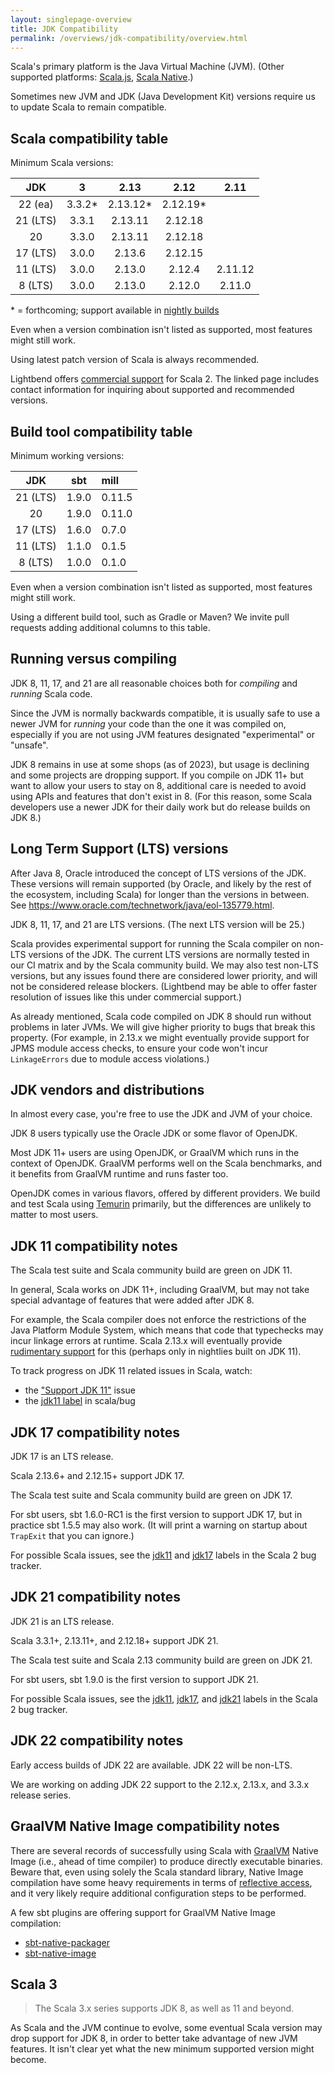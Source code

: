 ```yaml
---
layout: singlepage-overview
title: JDK Compatibility
permalink: /overviews/jdk-compatibility/overview.html
---
```


Scala's primary platform is the Java Virtual Machine (JVM). (Other supported platforms: [Scala.js](https://www.scala-js.org/), [Scala Native](https://scala-native.org/).)

Sometimes new JVM and JDK (Java Development Kit) versions require us to update Scala to remain compatible.

## Scala compatibility table

Minimum Scala versions:

| JDK         | 3        | 2.13      | 2.12      | 2.11       |
|:-----------:|:--------:|:---------:|:---------:|:----------:|
| 22 (ea)     | 3.3.2*   | 2.13.12*  | 2.12.19*  |            |
| 21 (LTS)    | 3.3.1    | 2.13.11   | 2.12.18   |            |
| 20          | 3.3.0    | 2.13.11   | 2.12.18   |            |
| 17 (LTS)    | 3.0.0    | 2.13.6    | 2.12.15   |            |
| 11 (LTS)    | 3.0.0    | 2.13.0    | 2.12.4    | 2.11.12    |
| 8 (LTS)     | 3.0.0    | 2.13.0    | 2.12.0    | 2.11.0     |

\* = forthcoming; support available in [nightly builds](https://stackoverflow.com/q/40622878/86485)

Even when a version combination isn't listed as supported, most features might still work.

Using latest patch version of Scala is always recommended.

Lightbend offers [commercial support](https://www.lightbend.com/lightbend-platform-subscription) for Scala 2. The linked page includes contact information for inquiring about supported and recommended versions.

## Build tool compatibility table

Minimum working versions:

| JDK         | sbt             | mill       |
|:-----------:|:---------------:|:-----------|
| 21 (LTS)    | 1.9.0           | 0.11.5     |
| 20          | 1.9.0           | 0.11.0     |
| 17 (LTS)    | 1.6.0           | 0.7.0      |
| 11 (LTS)    | 1.1.0           | 0.1.5      |
| 8 (LTS)     | 1.0.0           | 0.1.0      |

Even when a version combination isn't listed as supported, most features might still work.

Using a different build tool, such as Gradle or Maven? We invite pull
requests adding additional columns to this table.

## Running versus compiling

JDK 8, 11, 17, and 21 are all reasonable choices both for *compiling* and *running* Scala code.

Since the JVM is normally backwards compatible, it is usually safe to use a newer JVM for *running* your code than the one it was compiled on, especially if you are not using JVM features designated "experimental" or "unsafe".

JDK 8 remains in use at some shops (as of 2023), but usage is declining and some projects are dropping support. If you compile on JDK 11+ but want to allow your users to stay on 8, additional care is needed to avoid using APIs and features that don't exist in 8. (For this reason, some Scala developers use a newer JDK for their daily work but do release builds on JDK 8.)

## Long Term Support (LTS) versions

After Java 8, Oracle introduced the concept of LTS versions of the JDK. These versions will remain supported (by Oracle, and likely by the rest of the ecosystem, including Scala) for longer than the versions in between. See <https://www.oracle.com/technetwork/java/eol-135779.html>.

JDK 8, 11, 17, and 21 are LTS versions. (The next LTS version will be 25.)

Scala provides experimental support for running the Scala compiler on non-LTS versions of the JDK. The current LTS versions are normally tested in our CI matrix and by the Scala community build. We may also test non-LTS versions, but any issues found there are considered lower priority, and will not be considered release blockers. (Lightbend may be able to offer faster resolution of issues like this under commercial support.)

As already mentioned, Scala code compiled on JDK 8 should run without problems in later JVMs. We will give higher priority to bugs that break this property. (For example, in 2.13.x we might eventually provide support for JPMS module access checks, to ensure your code won't incur `LinkageErrors` due to module access violations.)

## JDK vendors and distributions

In almost every case, you're free to use the JDK and JVM of your choice.

JDK 8 users typically use the Oracle JDK or some flavor of OpenJDK.

Most JDK 11+ users are using OpenJDK, or GraalVM which runs in the context of OpenJDK. GraalVM performs well on the Scala benchmarks, and it benefits from GraalVM runtime and runs faster too.

OpenJDK comes in various flavors, offered by different providers.  We build and test Scala using [Temurin](https://adoptium.net) primarily, but the differences are unlikely to matter to most users.

## JDK 11 compatibility notes

The Scala test suite and Scala community build are green on JDK 11.

In general, Scala works on JDK 11+, including GraalVM, but may not take special advantage of features that were added after JDK 8.

For example, the Scala compiler does not enforce the restrictions of the Java Platform Module System, which means that code that typechecks may incur linkage errors at runtime. Scala 2.13.x will eventually provide [rudimentary support](https://github.com/scala/scala/pull/7218) for this (perhaps only in nightlies built on JDK 11).

To track progress on JDK 11 related issues in Scala, watch:

* the ["Support JDK 11"](https://github.com/scala/scala-dev/issues/139 "scala/scala-dev #139") issue
* the [jdk11 label](https://github.com/scala/bug/labels/jdk11) in scala/bug

## JDK 17 compatibility notes

JDK 17 is an LTS release.

Scala 2.13.6+ and 2.12.15+ support JDK 17.

The Scala test suite and Scala community build are green on JDK 17.

For sbt users, sbt 1.6.0-RC1 is the first version to support JDK 17, but in practice sbt 1.5.5 may also work. (It will print a warning on startup about `TrapExit` that you can ignore.)

For possible Scala issues, see the [jdk11](https://github.com/scala/bug/labels/jdk11) and [jdk17](https://github.com/scala/bug/labels/jdk17) labels in the Scala 2 bug tracker.

## JDK 21 compatibility notes

JDK 21 is an LTS release.

Scala 3.3.1+, 2.13.11+, and 2.12.18+ support JDK 21.

The Scala test suite and Scala 2.13 community build are green on JDK 21.

For sbt users, sbt 1.9.0 is the first version to support JDK 21.

For possible Scala issues, see the [jdk11](https://github.com/scala/bug/labels/jdk11), [jdk17](https://github.com/scala/bug/labels/jdk17), and [jdk21](https://github.com/scala/bug/labels/jdk21) labels in the Scala 2 bug tracker.

## JDK 22 compatibility notes

Early access builds of JDK 22 are available. JDK 22 will be non-LTS.

We are working on adding JDK 22 support to the 2.12.x, 2.13.x, and
3.3.x release series.

<!-- Initial support for JDK 22 has been merged and is now available in
Scala 3.3.2, 2.13.12, and 2.12.19. -->

## GraalVM Native Image compatibility notes

There are several records of successfully using Scala with [GraalVM](https://www.graalvm.org) Native Image (i.e., ahead of time compiler) to produce directly executable binaries.
Beware that, even using solely the Scala standard library, Native Image compilation have some heavy requirements in terms of [reflective access](https://www.graalvm.org/reference-manual/native-image/metadata/), and it very likely require additional configuration steps to be performed.

A few sbt plugins are offering support for GraalVM Native Image compilation:

- [sbt-native-packager](https://www.scala-sbt.org/sbt-native-packager/formats/graalvm-native-image.html)
- [sbt-native-image](https://github.com/scalameta/sbt-native-image)

## Scala 3

>The Scala 3.x series supports JDK 8, as well as 11 and beyond.

As Scala and the JVM continue to evolve, some eventual Scala version may drop support for JDK 8, in order to better take advantage of new JVM features.  It isn't clear yet what the new minimum supported version might become.
